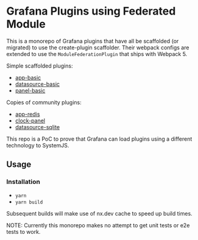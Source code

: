 # Grafana Plugins using Federated Module

This is a monorepo of Grafana plugins that have all be scaffolded (or migrated) to use the create-plugin scaffolder. Their webpack configs are extended to use the `ModuleFederationPlugin` that ships with Webpack 5.

Simple scaffolded plugins:

- [app-basic](./plugins/app-basic)
- [datasource-basic](./plugins/datasource-basic)
- [panel-basic](./plugins/panel-basic)

Copies of community plugins:

- [app-redis](./plugins/app-redis)
- [clock-panel](./plugins/clock-panel)
- [datasource-sqlite](./plugins/datasource-sqlite)

This repo is a PoC to prove that Grafana can load plugins using a different technology to SystemJS.

## Usage

### Installation

- `yarn`
- `yarn build`

Subsequent builds will make use of nx.dev cache to speed up build times.

NOTE: Currently this monorepo makes no attempt to get unit tests or e2e tests to work.
